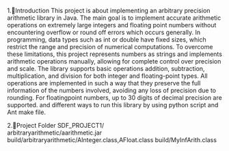 1.🛑Introduction
This project is about implementing an arbitrary precision arithmetic library in Java. The main goal is to implement accurate arithmetic operations on
extremely large integers and floating point numbers without encountering overflow or round off errors which occurs generally. In programming, data types
such as int or double have fixed sizes, which restrict the range and precision of
numerical computations. To overcome these limitations, this project represents
numbers as strings and implements arithmetic operations manually, allowing for
complete control over precision and scale.
The library supports basic operations addition, subtraction, multiplication, and division for both integer and floating-point types. All operations
are implemented in such a way that they preserve the full information of the
numbers involved, avoiding any loss of precision due to rounding. For floatingpoint numbers, up to 30 digits of decimal precision are supported. and different
ways to run this library by using python script and Ant make file.

2.🛑Project Folder
SDF_PROJECT1/ <br>
arbitraryarithmetic/aarithmetic.jar
build/arbitraryarithmetic/AInteger.class,AFloat.class 
build/MyInfArith.class
